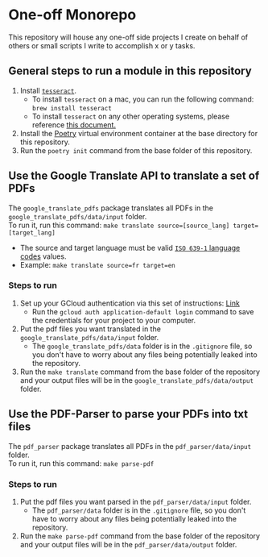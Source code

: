 # One-off Monorepo

This repository will house any one-off side projects I create on behalf of others or small scripts I write to accomplish x or y tasks.

## General steps to run a module in this repository
1. Install [`tesseract`](https://github.com/tesseract-ocr/tesseract).
   - To install `tesseract` on a mac, you can run the following command: `brew install tesseract`
   - To install `tesseract` on any other operating systems, please reference [this document.](https://tesseract-ocr.github.io/tessdoc/Installation.html)
2. Install the [Poetry](https://github.com/python-poetry/poetry) virtual environment container at the base directory for this repository.
3. Run the `poetry init` command from the base folder of this repository.

## Use the Google Translate API to translate a set of PDFs
The `google_translate_pdfs` package translates all PDFs in the `google_translate_pdfs/data/input` folder.\
To run it, run this command: `make translate source=[source_lang] target=[target_lang]`
   - The source and target language must be valid [`ISO 639-1` language codes](https://www.loc.gov/standards/iso639-2/php/code_list.php) values.
   - Example: `make translate source=fr target=en`

### Steps to run
1. Set up your GCloud authentication via this set of instructions: [Link](https://codelabs.developers.google.com/codelabs/cloud-translation-python3#0)
   - Run the `gcloud auth application-default login` command to save the credentials for your project to your computer.
2. Put the pdf files you want translated in the `google_translate_pdfs/data/input` folder.
   - The `google_translate_pdfs/data` folder is in the `.gitignore` file, so you don't have to worry about any files being potentially leaked into the repository.
3. Run the `make translate` command from the base folder of the repository and your output files will be in the `google_translate_pdfs/data/output` folder.

## Use the PDF-Parser to parse your PDFs into txt files
The `pdf_parser` package translates all PDFs in the `pdf_parser/data/input` folder.\
To run it, run this command: `make parse-pdf`

### Steps to run
1. Put the pdf files you want parsed in the `pdf_parser/data/input` folder.
   - The `pdf_parser/data` folder is in the `.gitignore` file, so you don't have to worry about any files being potentially leaked into the repository.
2. Run the `make parse-pdf` command from the base folder of the repository and your output files will be in the `pdf_parser/data/output` folder.

